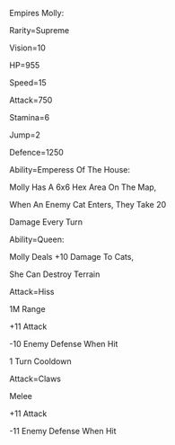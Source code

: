 Empires Molly:

Rarity=Supreme

Vision=10

HP=955

Speed=15

Attack=750

Stamina=6

Jump=2

Defence=1250

Ability=Emperess Of The House:

Molly Has A 6x6 Hex Area On The Map,

When An Enemy Cat Enters, They Take 20

Damage Every Turn

Ability=Queen:

Molly Deals +10 Damage To Cats,

She Can Destroy Terrain

Attack=Hiss

1M Range

+11 Attack

-10 Enemy Defense When Hit

1 Turn Cooldown

Attack=Claws

Melee

+11 Attack

-11 Enemy Defense When Hit
